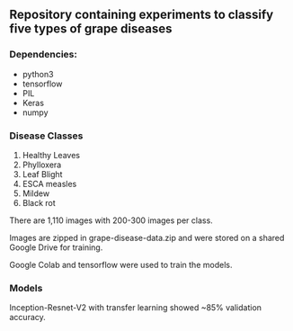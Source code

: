 ## Repository containing experiments to classify five types of grape diseases

### Dependencies:

- python3
- tensorflow
- PIL
- Keras
- numpy

### Disease Classes

1. Healthy Leaves
2. Phylloxera
3. Leaf Blight
4. ESCA measles
5. Mildew
6. Black rot

There are 1,110 images with 200-300 images per class.


Images are zipped in grape-disease-data.zip and were stored on a shared Google Drive for training.


Google Colab and tensorflow were used to train the models.


### Models


Inception-Resnet-V2 with transfer learning showed ~85% validation accuracy.
